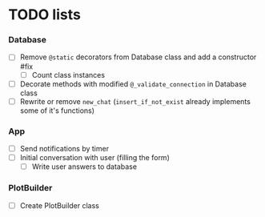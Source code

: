 # TODO lists

### Database
- [ ] Remove `@static` decorators from Database class and add a constructor #fix  
  - [ ] Count class instances  
- [ ] Decorate methods with modified `@_validate_connection` in Database class  
- [ ] Rewrite or remove `new_chat` (`insert_if_not_exist` already implements some of it's functions)  

### App
- [ ] Send notifications by timer  
- [ ] Initial conversation with user (filling the form)  
  - [ ] Write user answers to database 

### PlotBuilder
- [ ] Create PlotBuilder class 
